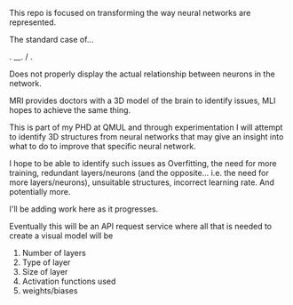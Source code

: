 This repo is focused on transforming the way neural networks are represented.

The standard case of...

.
 \__.
 /
.

Does not properly display the actual relationship between neurons in the network.

MRI provides doctors with a 3D model of the brain to identify issues, MLI hopes to achieve the same thing.

This is part of my PHD at QMUL and through experimentation I will attempt to identify 3D structures from neural networks that may give an insight into what to do to improve that specific neural network.

I hope to be able to identify such issues as Overfitting, the need for more training, redundant layers/neurons (and the opposite... i.e. the need for more layers/neurons), unsuitable structures, incorrect learning rate. And potentially more.

I'll be adding work here as it progresses.

Eventually this will be an API request service where all that is needed to create a visual model will be

1. Number of layers
2. Type of layer
3. Size of layer
4. Activation functions used
5. weights/biases
